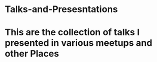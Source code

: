 # Talks-and-Presesntations

# This are the collection of talks I presented in various meetups and other Places
